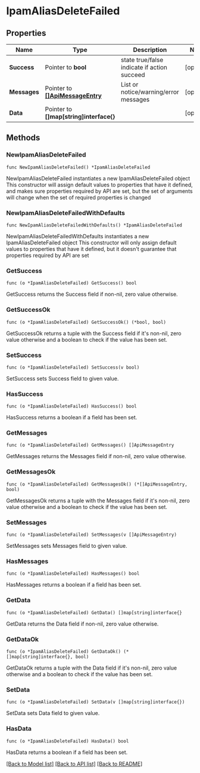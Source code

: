 # IpamAliasDeleteFailed

## Properties

Name | Type | Description | Notes
------------ | ------------- | ------------- | -------------
**Success** | Pointer to **bool** | state true/false indicate if action succeed | [optional] 
**Messages** | Pointer to [**[]ApiMessageEntry**](ApiMessageEntry.md) | List or notice/warning/error messages | [optional] 
**Data** | Pointer to **[]map[string]interface{}** |  | [optional] 

## Methods

### NewIpamAliasDeleteFailed

`func NewIpamAliasDeleteFailed() *IpamAliasDeleteFailed`

NewIpamAliasDeleteFailed instantiates a new IpamAliasDeleteFailed object
This constructor will assign default values to properties that have it defined,
and makes sure properties required by API are set, but the set of arguments
will change when the set of required properties is changed

### NewIpamAliasDeleteFailedWithDefaults

`func NewIpamAliasDeleteFailedWithDefaults() *IpamAliasDeleteFailed`

NewIpamAliasDeleteFailedWithDefaults instantiates a new IpamAliasDeleteFailed object
This constructor will only assign default values to properties that have it defined,
but it doesn't guarantee that properties required by API are set

### GetSuccess

`func (o *IpamAliasDeleteFailed) GetSuccess() bool`

GetSuccess returns the Success field if non-nil, zero value otherwise.

### GetSuccessOk

`func (o *IpamAliasDeleteFailed) GetSuccessOk() (*bool, bool)`

GetSuccessOk returns a tuple with the Success field if it's non-nil, zero value otherwise
and a boolean to check if the value has been set.

### SetSuccess

`func (o *IpamAliasDeleteFailed) SetSuccess(v bool)`

SetSuccess sets Success field to given value.

### HasSuccess

`func (o *IpamAliasDeleteFailed) HasSuccess() bool`

HasSuccess returns a boolean if a field has been set.

### GetMessages

`func (o *IpamAliasDeleteFailed) GetMessages() []ApiMessageEntry`

GetMessages returns the Messages field if non-nil, zero value otherwise.

### GetMessagesOk

`func (o *IpamAliasDeleteFailed) GetMessagesOk() (*[]ApiMessageEntry, bool)`

GetMessagesOk returns a tuple with the Messages field if it's non-nil, zero value otherwise
and a boolean to check if the value has been set.

### SetMessages

`func (o *IpamAliasDeleteFailed) SetMessages(v []ApiMessageEntry)`

SetMessages sets Messages field to given value.

### HasMessages

`func (o *IpamAliasDeleteFailed) HasMessages() bool`

HasMessages returns a boolean if a field has been set.

### GetData

`func (o *IpamAliasDeleteFailed) GetData() []map[string]interface{}`

GetData returns the Data field if non-nil, zero value otherwise.

### GetDataOk

`func (o *IpamAliasDeleteFailed) GetDataOk() (*[]map[string]interface{}, bool)`

GetDataOk returns a tuple with the Data field if it's non-nil, zero value otherwise
and a boolean to check if the value has been set.

### SetData

`func (o *IpamAliasDeleteFailed) SetData(v []map[string]interface{})`

SetData sets Data field to given value.

### HasData

`func (o *IpamAliasDeleteFailed) HasData() bool`

HasData returns a boolean if a field has been set.


[[Back to Model list]](../README.md#documentation-for-models) [[Back to API list]](../README.md#documentation-for-api-endpoints) [[Back to README]](../README.md)


